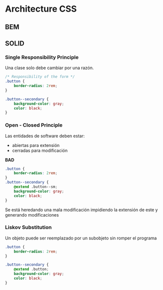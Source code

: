<!--
vim:spell wrap ts=2 sw=2
-->
# Architecture CSS



## BEM


## SOLID

### Single Responsibility Principle

Una clase solo debe cambiar por una razón.

```css
/* Responsibility of the form */
.button {
    border-radius: 2rem;
}

.button--secondary {
    background-color: gray;
    color: black;
}
```

### Open - Closed Principle

Las entidades de software deben estar:
 - abiertas para extensión
 - cerradas para modificación

**BAD**

```css
.button {
    border-radius: 2rem;
}
.button--secondary {
    @extend .button--sm;
    background-color: gray;
    color: black;
}
```

Se está heredando una mala modificación
impidiendo la extensión de este y generando modificaciones


### Liskov Substitution

Un objeto puede ser reemplazado por un subobjeto sin romper el programa

```css
.button {
    border-radius: 2rem;
}

.button--secondary {
    @extend .button;
    background-color: gray;
    color: black;
}
```
